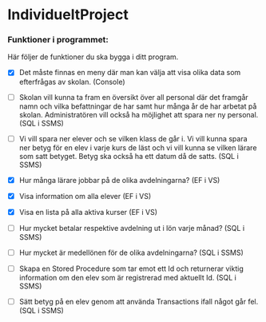 # IndividueltProject

### Funktioner i programmet:

Här följer de funktioner du ska bygga i ditt program.

- [x] Det måste finnas en meny där man kan välja att visa olika data som efterfrågas av skolan. (Console)

- [ ] Skolan vill kunna ta fram en översikt över all personal där det framgår namn och vilka befattningar de har samt hur många år de har arbetat på skolan. Administratören vill också ha möjlighet att spara ner ny personal. (SQL i SSMS)

- [ ] Vi vill spara ner elever och se vilken klass de går i. Vi vill kunna spara ner betyg för en elev i varje kurs de läst och vi vill kunna se vilken lärare som satt betyget. Betyg ska också ha ett datum då de satts. (SQL i SSMS)

- [x]  Hur många lärare jobbar på de olika avdelningarna? (EF i VS)

- [x] Visa information om alla elever (EF i VS)

- [x] Visa en lista på alla aktiva kurser (EF i VS)

- [ ] Hur mycket betalar respektive avdelning ut i lön varje månad? (SQL i SSMS)

- [ ] Hur mycket är medellönen för de olika avdelningarna? (SQL i SSMS)

- [ ] Skapa en Stored Procedure som tar emot ett Id och returnerar viktig information om den elev som är registrerad med aktuellt Id. (SQL i SSMS)

- [ ] Sätt betyg på en elev genom att använda Transactions ifall något går fel. (SQL i SSMS)
